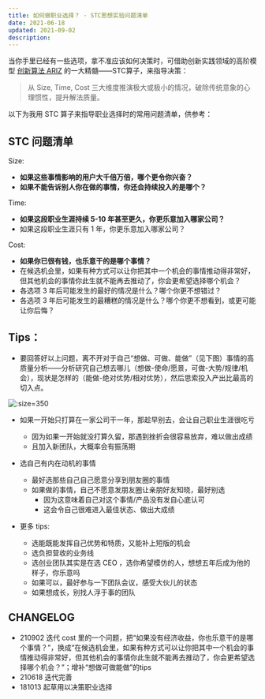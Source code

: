 ```yaml
---
title: 如何做职业选择？ · STC思想实验问题清单
date: 2021-06-18
updated: 2021-09-02
description:
---
```


当你手里已经有一些选项，拿不准应该如何决策时，可借助创新实践领域的高阶模型 [创新算法 ARIZ](/mur/res_ARIZ) 的一大精髓——STC算子，来指导决策：

> 从 Size, Time, Cost 三大维度推演极大或极小的情况，破除传统意象的心理惯性，提升解法质量。

<!-- more -->

以下为我用 STC 算子来指导职业选择时的常用问题清单，供参考：

## STC 问题清单

Size:
* **如果这些事情影响的用户大千倍万倍，哪个更令你兴奋？**
* **如果不能告诉别人你在做的事情，你还会持续投入的是哪个？**

Time:
* **如果这段职业生涯持续 5-10 年甚至更久，你更乐意加入哪家公司？**
* 如果这段职业生涯只有 1 年，你更乐意加入哪家公司？

Cost:
* **如果你已很有钱，也乐意干的是哪个事情？**
* 在候选机会里，如果有种方式可以让你把其中一个机会的事情推动得非常好，但其他机会的事情你此生就不能再去推动了，你会更希望选择哪个机会？
* 各选项 3 年后可能发生的最好的情况是什么？哪个你更不想错过？
* 各选项 3 年后可能发生的最糟糕的情况是什么？哪个你更不想看到，或更可能让你后悔？

## Tips：

- 要回答好以上问题，离不开对于自己“想做、可做、能做”（见下图）事情的高质量分析——分析研究自己想去哪儿（想做-使命/愿景，可做-大势/规律/机会），现状是怎样的（能做-绝对优势/相对优势），然后思索投入产出比最高的切入点。

![](https://cdn.sunnyhuang.net/share/hbstrategy6.png?x-oss-process=image/watermark,t_3,fill_1,padx_200,pady_200,text_6Zeq6Zeq5Lq655Sf,rotate_330 ':size=350')

- 如果一开始只打算在一家公司干一年，那趁早别去，会让自己职业生涯很吃亏
    - 因为如果一开始就没打算久留，那遇到挫折会很容易放弃，难以做出成绩
    - 且加入新团队，大概率会有振荡期
- 选自己有内在动机的事情
    - 最好选那些自己自己愿意分享到朋友圈的事情
    - 如果做的事情，自己不愿意发朋友圈让亲朋好友知晓，最好别选
      - 因为这意味着自己对这个事情/产品没有发自心底认可
      - 这会令自己很难进入最佳状态、做出大成绩

- 更多 tips:
    - 选能既能发挥自己优势和特质，又能补上短版的机会
    - 选负担营收的业务线
    - 选创业团队其实是在选 CEO ，选你希望模仿的人，想想五年后成为他的样子，你乐意吗
    - 如果可以，最好参与一下团队会议，感受大伙儿的状态
    - 如果想成长，别找人浮于事的团队


## CHANGELOG

- 210902 迭代 cost 里的一个问题，把“如果没有经济收益，你也乐意干的是哪个事情？”，换成“在候选机会里，如果有种方式可以让你把其中一个机会的事情推动得非常好，但其他机会的事情你此生就不能再去推动了，你会更希望选择哪个机会？”；增补“想做可做能做”的tips
- 210618 迭代完善
- 181013 起草用以决策职业选择
